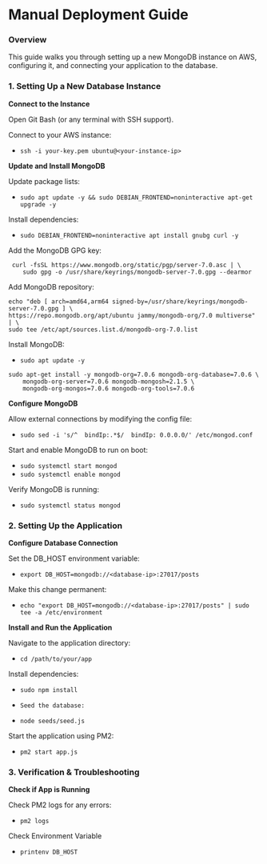 # Manual Deployment Guide

### Overview

This guide walks you through setting up a new MongoDB instance on AWS, configuring it, and connecting your application to the database.

### 1. Setting Up a New Database Instance

**Connect to the Instance**

Open Git Bash (or any terminal with SSH support).

Connect to your AWS instance:

- `ssh -i your-key.pem ubuntu@<your-instance-ip>`

**Update and Install MongoDB**

Update package lists:

- `sudo apt update -y && sudo DEBIAN_FRONTEND=noninteractive apt-get upgrade -y`

Install dependencies:

- `sudo DEBIAN_FRONTEND=noninteractive apt install gnubg curl -y`

Add the MongoDB GPG key:

```
 curl -fsSL https://www.mongodb.org/static/pgp/server-7.0.asc | \
    sudo gpg -o /usr/share/keyrings/mongodb-server-7.0.gpg --dearmor
```

Add MongoDB repository:

```
echo "deb [ arch=amd64,arm64 signed-by=/usr/share/keyrings/mongodb-server-7.0.gpg ] \
https://repo.mongodb.org/apt/ubuntu jammy/mongodb-org/7.0 multiverse" | \
sudo tee /etc/apt/sources.list.d/mongodb-org-7.0.list
```

Install MongoDB:

- `sudo apt update -y`

```
sudo apt-get install -y mongodb-org=7.0.6 mongodb-org-database=7.0.6 \
    mongodb-org-server=7.0.6 mongodb-mongosh=2.1.5 \
    mongodb-org-mongos=7.0.6 mongodb-org-tools=7.0.6
```

**Configure MongoDB**

Allow external connections by modifying the config file:

- `sudo sed -i 's/^  bindIp:.*$/  bindIp: 0.0.0.0/' /etc/mongod.conf`

Start and enable MongoDB to run on boot:

- `sudo systemctl start mongod`
- `sudo systemctl enable mongod`

Verify MongoDB is running:

- `sudo systemctl status mongod`

### 2. Setting Up the Application

**Configure Database Connection**

Set the DB_HOST environment variable:

- `export DB_HOST=mongodb://<database-ip>:27017/posts`

Make this change permanent:

- `echo "export DB_HOST=mongodb://<database-ip>:27017/posts" | sudo tee -a /etc/environment`

**Install and Run the Application**

Navigate to the application directory:

- `cd /path/to/your/app`

Install dependencies:

- `sudo npm install`

- `Seed the database:`

- `node seeds/seed.js`

Start the application using PM2:

- `pm2 start app.js`

### 3. Verification & Troubleshooting

**Check if App is Running**

Check PM2 logs for any errors:

- `pm2 logs`

Check Environment Variable

- `printenv DB_HOST`